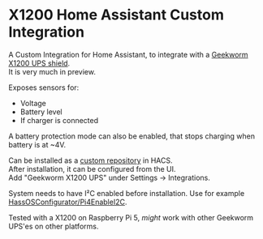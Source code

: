 # X1200 Home Assistant Custom Integration

A Custom Integration for Home Assistant, to integrate with a [Geekworm X1200 UPS shield](https://wiki.geekworm.com/index.php?title=X1200).  
It is very much in preview.

Exposes sensors for:
* Voltage
* Battery level
* If charger is connected

A battery protection mode can also be enabled, that stops charging when battery is at ~4V.  

Can be installed as a [custom repository](https://www.hacs.xyz/docs/faq/custom_repositories/) in HACS.  
After installation, it can be configured from the UI.  
Add "Geekworm X1200 UPS" under Settings -> Integrations.  

System needs to have I²C enabled before installation. Use for example [HassOSConfigurator/Pi4EnableI2C](https://github.com/adamoutler/HassOSConfigurator/tree/main/Pi4EnableI2C).

Tested with a X1200 on Raspberry Pi 5, _might_ work with other Geekworm UPS'es on other platforms.
